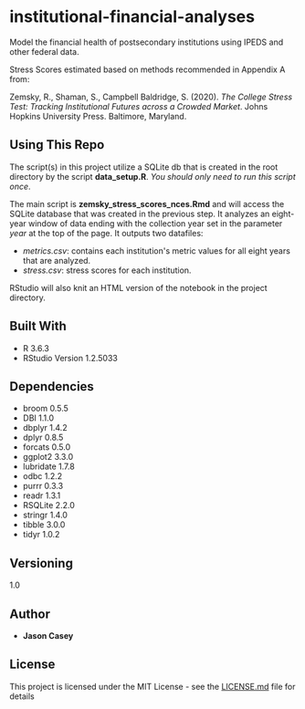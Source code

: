 # institutional-financial-analyses

Model the financial health of postsecondary institutions using IPEDS and other federal data.

Stress Scores estimated based on methods recommended in Appendix A from:

Zemsky, R., Shaman, S., Campbell Baldridge, S. (2020). _The College Stress Test: Tracking Institutional Futures across a Crowded Market_. Johns Hopkins University Press.  Baltimore, Maryland.

## Using This Repo

The script(s) in this project utilize a SQLite db that is created in the root directory by the script **data_setup.R**.  _You should only need to run this script once_.

The main script is **zemsky_stress_scores_nces.Rmd** and will access the SQLite database that was created in the previous step.  It analyzes an eight-year window of data ending with the collection year set in the parameter _year_ at the top of the page.  It outputs two datafiles:

* _metrics.csv_: contains each institution's metric values for all eight years that are analyzed.
* _stress.csv_: stress scores for each institution.

RStudio will also knit an HTML version of the notebook in the project directory.

## Built With

* R 3.6.3
* RStudio Version 1.2.5033

## Dependencies

* broom     0.5.5
* DBI       1.1.0
* dbplyr    1.4.2
* dplyr     0.8.5
* forcats   0.5.0
* ggplot2   3.3.0
* lubridate 1.7.8
* odbc      1.2.2
* purrr     0.3.3
* readr     1.3.1
* RSQLite   2.2.0
* stringr   1.4.0
* tibble    3.0.0
* tidyr     1.0.2

## Versioning

1.0

## Author

* **Jason Casey**

## License

This project is licensed under the MIT License - see the [LICENSE.md](LICENSE.md) file for details

